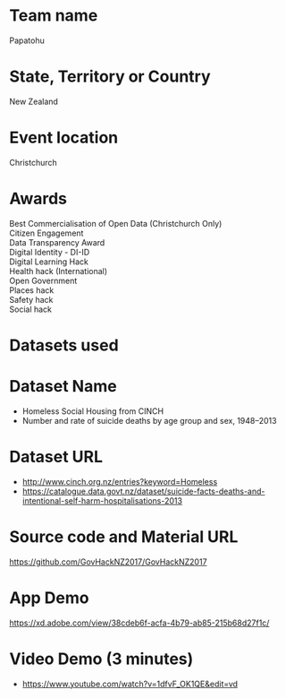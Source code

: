 # Team name<br />
Papatohu<br />
# State, Territory or Country<br />
New Zealand<br />
# Event location<br />
Christchurch<br />
# Awards<br />
Best Commercialisation of Open Data (Christchurch Only)<br />
Citizen Engagement<br />
Data Transparency Award<br />
Digital Identity - DI-ID<br />
Digital Learning Hack<br />
Health hack (International)<br />
Open Government<br />
Places hack<br />
Safety hack<br />
Social hack<br />
# Datasets used<br />
# Dataset Name<br />
- Homeless Social Housing from CINCH<br />
- Number and rate of suicide deaths by age group and sex, 1948–2013<br />
# Dataset URL<br />
- http://www.cinch.org.nz/entries?keyword=Homeless<br />
- https://catalogue.data.govt.nz/dataset/suicide-facts-deaths-and-intentional-self-harm-hospitalisations-2013<br />
# Source code and Material URL<br />
https://github.com/GovHackNZ2017/GovHackNZ2017
# App Demo<br />
https://xd.adobe.com/view/38cdeb6f-acfa-4b79-ab85-215b68d27f1c/
# Video Demo (3 minutes)
- https://www.youtube.com/watch?v=1dfvF_OK1QE&edit=vd
